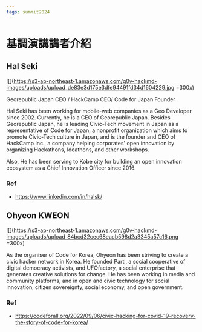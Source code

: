 ```yaml
---
tags: summit2024
---
```

# 基調演講講者介紹

## Hal Seki
![](https://s3-ap-northeast-1.amazonaws.com/g0v-hackmd-images/uploads/upload_de83e3d175e3dfe94491fd34d1604229.jpg =300x)

Georepublic Japan CEO / HackCamp CEO/ Code for Japan Founder

Hal Seki has been working for mobile-web companies as a Geo Developer since 2002. 
Currently, he is a CEO of Georepublic Japan. Besides Georepublic Japan, he is leading Civic-Tech movement in Japan as a representative of Code for Japan, a nonprofit organization which aims to promote Civic-Tech culture in Japan, and is the founder and CEO of HackCamp Inc., a company helping corporates' open innovation by organizing Hackathons, Ideathons, and other workshops.

Also, He has been serving to Kobe city for building an open innovation ecosystem as a Chief Innovation Officer since 2016.

### Ref
- https://www.linkedin.com/in/halsk/

## Ohyeon KWEON

![](https://s3-ap-northeast-1.amazonaws.com/g0v-hackmd-images/uploads/upload_84bcd32cec68eacb598d2a3345a57c16.png =300x)

As the organiser of Code for Korea, Ohyeon has been striving to create a civic hacker network in Korea. He founded Parti, a social cooperative of digital democracy activists, and UFOfactory, a social enterprise that generates creative solutions for change. He has been working in media and community platforms, and in open and civic technology for social innovation, citizen sovereignty, social economy, and open government.

### Ref
- https://codeforall.org/2022/09/06/civic-hacking-for-covid-19-recovery-the-story-of-code-for-korea/

